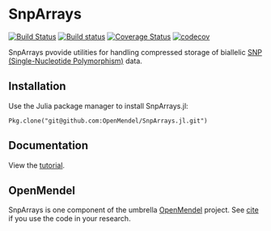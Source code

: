 # SnpArrays

[![Build Status](https://travis-ci.org/OpenMendel/SnpArrays.jl.svg?branch=master)](https://travis-ci.org/OpenMendel/SnpArrays.jl)
[![Build status](https://ci.appveyor.com/api/projects/status/vw41tj5stjxv1h99/branch/master?svg=true)](https://ci.appveyor.com/project/Hua-Zhou/snparrays-jl/branch/master)
[![Coverage Status](https://coveralls.io/repos/github/Hua-Zhou/SnpArrays.jl/badge.svg?branch=master)](https://coveralls.io/github/Hua-Zhou/SnpArrays.jl?branch=master)
[![codecov](https://codecov.io/gh/Hua-Zhou/SnpArrays.jl/branch/master/graph/badge.svg)](https://codecov.io/gh/Hua-Zhou/SnpArrays.jl)

SnpArrays pvovide utilities for handling compressed storage of biallelic [SNP (Single-Nucleotide Polymorphism)](https://en.wikipedia.org/wiki/Single-nucleotide_polymorphism) data.

## Installation

Use the Julia package manager to install SnpArrays.jl:

    Pkg.clone("git@github.com:OpenMendel/SnpArrays.jl.git")

## Documentation

View the [tutorial](https://github.com/OpenMendel/SnpArrays.jl/blob/master/docs/snparray.ipynb).

## OpenMendel

SnpArrays is one component of the umbrella [OpenMendel]() project. See [cite]() if you use the code in your research.

